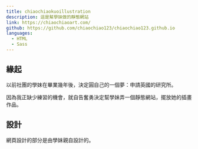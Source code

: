 ```yaml
---
title: chiaochiaokuoillustration
description: 這是幫學妹做的靜態網站
link: https://chiaochiaoart.com/
github: https://github.com/chiaochiao123/chiaochiao123.github.io
languages:
  - HTML
  - Sass
---
```


## 緣起

以前社團的學妹在畢業幾年後，決定圓自己的一個夢：申請英國的研究所。

因為我正缺少練習的機會，就自告奮勇決定幫學妹弄一個靜態網站，擺放她的插畫作品。

## 設計

網頁設計的部分是由學妹親自設計的。
